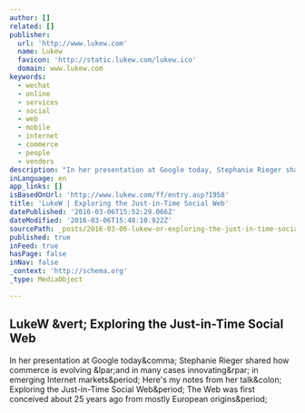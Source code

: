 ```yaml
---
author: []
related: []
publisher:
  url: 'http://www.lukew.com'
  name: Lukew
  favicon: 'http://static.lukew.com/lukew.ico'
  domain: www.lukew.com
keywords:
  - wechat
  - online
  - services
  - social
  - web
  - mobile
  - internet
  - commerce
  - people
  - vendors
description: "In her presentation at Google today, Stephanie Rieger shared how commerce is evolving (and in many cases innovating) in emerging Internet markets. Here's my notes from her talk: Exploring the Just-in-Time Social Web. The Web was first conceived about 25 years ago from mostly European origins."
inLanguage: en
app_links: []
isBasedOnUrl: 'http://www.lukew.com/ff/entry.asp?1958'
title: 'LukeW | Exploring the Just-in-Time Social Web'
datePublished: '2016-03-06T15:52:29.066Z'
dateModified: '2016-03-06T15:48:10.922Z'
sourcePath: _posts/2016-03-06-lukew-or-exploring-the-just-in-time-social-web.md
published: true
inFeed: true
hasPage: false
inNav: false
_context: 'http://schema.org'
_type: MediaObject

---
```

<article style=""><h1>LukeW &amp;vert; Exploring the Just-in-Time Social Web</h1><p>In her presentation at Google today&amp;comma; Stephanie Rieger shared how commerce is evolving &amp;lpar;and in many cases innovating&amp;rpar; in emerging Internet markets&amp;period; Here's my notes from her talk&amp;colon; Exploring the Just-in-Time Social Web&amp;period; The Web was first conceived about 25 years ago from mostly European origins&amp;period;</p></article>